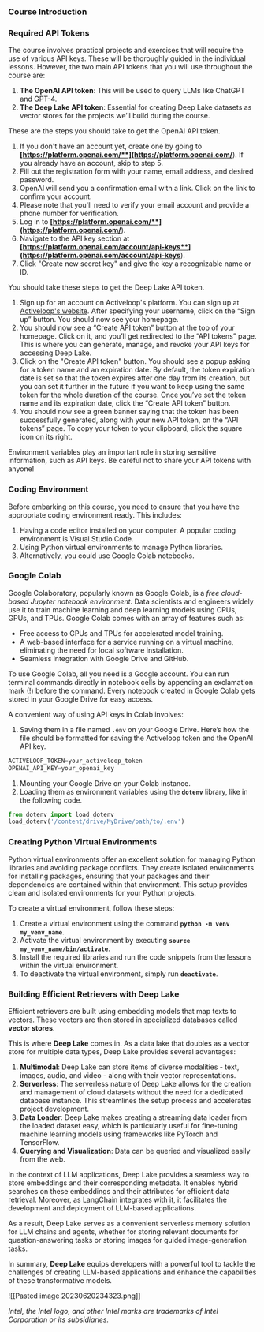 ### Course Introduction

### **Required API Tokens**

The course involves practical projects and exercises that will require the use of various API keys. These will be thoroughly guided in the individual lessons. However, the two main API tokens that you will use throughout the course are:

1. **The OpenAI API token**: This will be used to query LLMs like ChatGPT and GPT-4.
2. **The Deep Lake API token**: Essential for creating Deep Lake datasets as vector stores for the projects we’ll build during the course.

These are the steps you should take to get the OpenAI API token.

1. If you don't have an account yet, create one by going to **[https://platform.openai.com/**](https://platform.openai.com/**). If you already have an account, skip to step 5.
2. Fill out the registration form with your name, email address, and desired password.
3. OpenAI will send you a confirmation email with a link. Click on the link to confirm your account.
4. Please note that you'll need to verify your email account and provide a phone number for verification.
5. Log in to **[https://platform.openai.com/**](https://platform.openai.com/**).
6. Navigate to the API key section at **[https://platform.openai.com/account/api-keys**](https://platform.openai.com/account/api-keys**).
7. Click "Create new secret key" and give the key a recognizable name or ID.

You should take these steps to get the Deep Lake API token.

1. Sign up for an account on Activeloop's platform. You can sign up at [Activeloop's website](https://app.activeloop.ai/register). After specifying your username, click on the “Sign up” button. You should now see your homepage.
2. You should now see a “Create API token” button at the top of your homepage. Click on it, and you’ll get redirected to the “API tokens” page. This is where you can generate, manage, and revoke your API keys for accessing Deep Lake.
3. Click on the "Create API token" button. You should see a popup asking for a token name and an expiration date. By default, the token expiration date is set so that the token expires after one day from its creation, but you can set it further in the future if you want to keep using the same token for the whole duration of the course. Once you’ve set the token name and its expiration date, click the “Create API token” button.
4. You should now see a green banner saying that the token has been successfully generated, along with your new API token, on the “API tokens” page. To copy your token to your clipboard, click the square icon on its right.

Environment variables play an important role in storing sensitive information, such as API keys. Be careful not to share your API tokens with anyone!

### **Coding Environment**

Before embarking on this course, you need to ensure that you have the appropriate coding environment ready. This includes:

1. Having a code editor installed on your computer. A popular coding environment is Visual Studio Code.
2. Using Python virtual environments to manage Python libraries.
3. Alternatively, you could use Google Colab notebooks.

### **Google Colab**

Google Colaboratory, popularly known as Google Colab, is a _free cloud-based Jupyter notebook environment_. Data scientists and engineers widely use it to train machine learning and deep learning models using CPUs, GPUs, and TPUs. Google Colab comes with an array of features such as:

- Free access to GPUs and TPUs for accelerated model training.
- A web-based interface for a service running on a virtual machine, eliminating the need for local software installation.
- Seamless integration with Google Drive and GitHub.

To use Google Colab, all you need is a Google account. You can run terminal commands directly in notebook cells by appending an exclamation mark (!) before the command. Every notebook created in Google Colab gets stored in your Google Drive for easy access.

A convenient way of using API keys in Colab involves:

1. Saving them in a file named `.env` on your Google Drive. Here’s how the file should be formatted for saving the Activeloop token and the OpenAI API key.

```python
ACTIVELOOP_TOKEN=your_activeloop_token
OPENAI_API_KEY=your_openai_key
```

1. Mounting your Google Drive on your Colab instance.
2. Loading them as environment variables using the **`dotenv`** library, like in the following code.

```python
from dotenv import load_dotenv 
load_dotenv('/content/drive/MyDrive/path/to/.env')
```

### **Creating Python Virtual Environments**

Python virtual environments offer an excellent solution for managing Python libraries and avoiding package conflicts. They create isolated environments for installing packages, ensuring that your packages and their dependencies are contained within that environment. This setup provides clean and isolated environments for your Python projects.

To create a virtual environment, follow these steps:

1. Create a virtual environment using the command **`python -m venv my_venv_name`**.
2. Activate the virtual environment by executing **`source my_venv_name/bin/activate`**.
3. Install the required libraries and run the code snippets from the lessons within the virtual environment.
4. To deactivate the virtual environment, simply run **`deactivate`**.

### **Building Efficient Retrievers with Deep Lake**

Efficient retrievers are built using embedding models that map texts to vectors. These vectors are then stored in specialized databases called **vector stores**.

This is where **Deep Lake** comes in. As a data lake that doubles as a vector store for multiple data types, Deep Lake provides several advantages:

1. **Multimodal**: Deep Lake can store items of diverse modalities - text, images, audio, and video - along with their vector representations.
2. **Serverless**: The serverless nature of Deep Lake allows for the creation and management of cloud datasets without the need for a dedicated database instance. This streamlines the setup process and accelerates project development.
3. **Data Loader**: Deep Lake makes creating a streaming data loader from the loaded dataset easy, which is particularly useful for fine-tuning machine learning models using frameworks like PyTorch and TensorFlow.
4. **Querying and Visualization**: Data can be queried and visualized easily from the web.

In the context of LLM applications, Deep Lake provides a seamless way to store embeddings and their corresponding metadata. It enables hybrid searches on these embeddings and their attributes for efficient data retrieval. Moreover, as LangChain integrates with it, it facilitates the development and deployment of LLM-based applications.

As a result, Deep Lake serves as a convenient serverless memory solution for LLM chains and agents, whether for storing relevant documents for question-answering tasks or storing images for guided image-generation tasks.

In summary, **Deep Lake** equips developers with a powerful tool to tackle the challenges of creating LLM-based applications and enhance the capabilities of these transformative models.

![[Pasted image 20230620234323.png]]

_Intel, the Intel logo, and other Intel marks are trademarks of Intel Corporation or its subsidiaries._